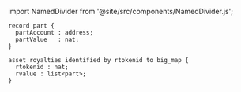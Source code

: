 import NamedDivider from '@site/src/components/NamedDivider.js';

<NamedDivider title="Code" width="1.5"/>

```archetype
record part {
  partAccount : address;
  partValue   : nat;
}

asset royalties identified by rtokenid to big_map {
  rtokenid : nat;
  rvalue : list<part>;
}
```